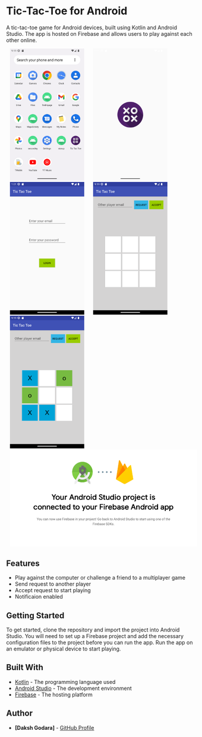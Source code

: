 # Tic-Tac-Toe for Android

A tic-tac-toe game for Android devices, built using Kotlin and Android Studio. The app is hosted on Firebase and allows users to play against each other online.

<p>
<img src="https://github.com/dakshgodara2001/Tic-Tac-Toe-G/blob/main/images/Screenshot_20230107_211917.png" width="200" style="margin: 0 10px;">
 <img src="https://github.com/dakshgodara2001/Tic-Tac-Toe-G/blob/main/images/Screenshot_20230108_010138.png" width="200" style="margin: 0 10px;">
 <img src="https://github.com/dakshgodara2001/Tic-Tac-Toe-G/blob/main/images/Screenshot_20230108_010155.png" width="200" style="margin: 0 10px;">
 <img src="https://github.com/dakshgodara2001/Tic-Tac-Toe-G/blob/main/images/Screenshot_20230107_211957.png" width="200" style="margin: 0 10px;">
 <img src="https://github.com/dakshgodara2001/Tic-Tac-Toe-G/blob/main/images/Screenshot_202300107_211957.png" width="200" style="margin: 0 10px;">
 <img src="https://github.com/dakshgodara2001/Tic-Tac-Toe-G/blob/main/images/Screen%20Shot%202023-01-08%20at%205.10.28%20PM.png" width="600" style="margin: 0 10px;">
</p>

## Features

- Play against the computer or challenge a friend to a multiplayer game
- Send request to another player
- Accept request to start playing
- Notificaion enabled

## Getting Started

To get started, clone the repository and import the project into Android Studio. You will need to set up a Firebase project and add the necessary configuration files to the project before you can run the app. Run the app on an emulator or physical device to start playing.


## Built With

- [Kotlin](https://kotlinlang.org/) - The programming language used
- [Android Studio](https://developer.android.com/studio) - The development environment
- [Firebase](https://firebase.google.com/) - The hosting platform

## Author

* **[Daksh Godara]** - [GitHub Profile](https://github.com/dakshgodara2001)
